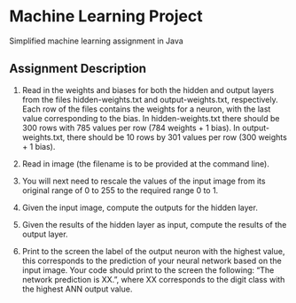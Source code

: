 # Machine Learning Project
Simplified machine learning assignment in Java

## Assignment Description
1.	Read in the weights and biases for both the hidden and output layers from the files hidden-weights.txt and output-weights.txt, respectively. Each row of the files contains the weights for a neuron, with the last value corresponding to the bias. In hidden-weights.txt there should be 300 rows with 785 values per row (784 weights + 1 bias). In output-weights.txt, there should be 10 rows by 301 values per row (300 weights + 1 bias).  

2.	Read in image (the filename is to be provided at the command line).  
 	 
3.	You will next need to rescale the values of the input image from its original range of 0 to 255 to the required range 0 to 1.  
 
4.	Given the input image, compute the outputs for the hidden layer.  
  
5.	Given the results of the hidden layer as input, compute the results of the output layer.  
 
6.	Print to the screen the label of the output neuron with the highest value, this corresponds to the prediction of your neural network based on the input image. Your code should print to the screen the following: “The network prediction is
XX.”, where XX corresponds to the digit class with the highest ANN output value.  
